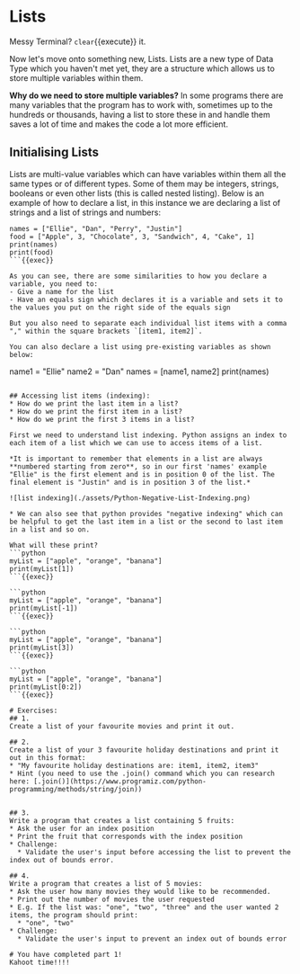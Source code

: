 # Lists
Messy Terminal? `clear`{{execute}} it.


Now let's move onto something new, Lists. Lists are a new type of Data Type which you haven't met yet, they are a structure which allows us to store multiple variables within them.

**Why do we need to store multiple variables?** In some programs there are many variables that the program has to work with, sometimes up to the hundreds or thousands, having a list to store these in and handle them saves a lot of time and makes the code a lot more efficient.

## Initialising Lists

Lists are multi-value variables which can have variables within them all the same types or of different types. Some of them may be integers, strings, booleans or even other lists (this is called nested listing). Below is an example of how to declare a list, in this instance we are declaring a list of strings and a list of strings and numbers:


```
names = ["Ellie", "Dan", "Perry", "Justin"]
food = ["Apple", 3, "Chocolate", 3, "Sandwich", 4, "Cake", 1]
print(names)
print(food)
```{{exec}}

As you can see, there are some similarities to how you declare a variable, you need to:
- Give a name for the list
- Have an equals sign which declares it is a variable and sets it to the values you put on the right side of the equals sign

But you also need to separate each individual list items with a comma "," within the square brackets `[item1, item2]`.

You can also declare a list using pre-existing variables as shown below:

```
name1 = "Ellie"
name2 = "Dan"
names = [name1, name2]
print(names)
```{{exec}}

## Accessing list items (indexing):
* How do we print the last item in a list?
* How do we print the first item in a list?
* How do we print the first 3 items in a list?

First we need to understand list indexing. Python assigns an index to each item of a list which we can use to access items of a list.  

*It is important to remember that elements in a list are always **numbered starting from zero**, so in our first 'names' example "Ellie" is the first element and is in position 0 of the list. The final element is "Justin" and is in position 3 of the list.*

![list indexing](./assets/Python-Negative-List-Indexing.png)

* We can also see that python provides "negative indexing" which can be helpful to get the last item in a list or the second to last item in a list and so on.

What will these print?
```python
myList = ["apple", "orange", "banana"]
print(myList[1])
```{{exec}}

```python
myList = ["apple", "orange", "banana"]
print(myList[-1])
```{{exec}}

```python
myList = ["apple", "orange", "banana"]
print(myList[3])
```{{exec}}

```python
myList = ["apple", "orange", "banana"]
print(myList[0:2])
```{{exec}}

# Exercises:
## 1.
Create a list of your favourite movies and print it out.

## 2.
Create a list of your 3 favourite holiday destinations and print it out in this format:
* "My favourite holiday destinations are: item1, item2, item3"
* Hint (you need to use the .join() command which you can research here: [.join()](https://www.programiz.com/python-programming/methods/string/join))


## 3.
Write a program that creates a list containing 5 fruits:
* Ask the user for an index position
* Print the fruit that corresponds with the index position
* Challenge:
  * Validate the user's input before accessing the list to prevent the index out of bounds error.

## 4.
Write a program that creates a list of 5 movies:
* Ask the user how many movies they would like to be recommended.
* Print out the number of movies the user requested
* E.g. If the list was: "one", "two", "three" and the user wanted 2 items, the program should print:
  * "one", "two"
* Challenge:
  * Validate the user's input to prevent an index out of bounds error

# You have completed part 1!
Kahoot time!!!!